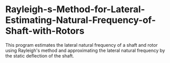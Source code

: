 # Rayleigh-s-Method-for-Lateral-Estimating-Natural-Frequency-of-Shaft-with-Rotors
This program estimates the lateral natural frequency of a shaft and rotor using Rayleigh's method and approximating the lateral natural frequency by the static deflection of the shaft.
